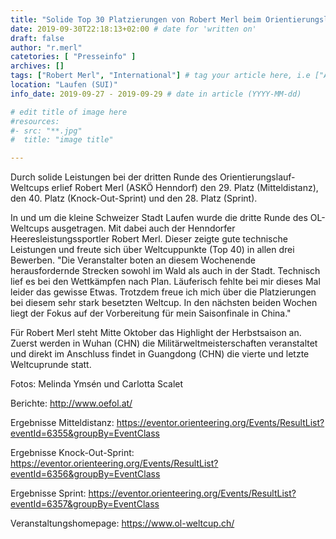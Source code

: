 ```yaml
---
title: "Solide Top 30 Platzierungen von Robert Merl beim Orientierungslauf-Weltcup"
date: 2019-09-30T22:18:13+02:00 # date for 'written on'
draft: false
author: "r.merl"
catetories: [ "Presseinfo" ]
archives: []
tags: ["Robert Merl", "International"] # tag your article here, i.e ["Austria Cup", "Robert Merl"]
location: "Laufen (SUI)"
info_date: 2019-09-27 - 2019-09-29 # date in article (YYYY-MM-dd)

# edit title of image here
#resources:
#- src: "**.jpg"
#  title: "image title"

---
```


Durch solide Leistungen bei der dritten Runde des Orientierungslauf-Weltcups erlief Robert Merl (ASKÖ Henndorf) den 29. Platz (Mitteldistanz), den 40. Platz (Knock-Out-Sprint) und den 28. Platz (Sprint).

<!--more-->

In und um die kleine Schweizer Stadt Laufen wurde die dritte Runde des OL-Weltcups ausgetragen. Mit dabei auch der Henndorfer Heeresleistungssportler Robert Merl. Dieser zeigte gute technische Leistungen und freute sich über Weltcuppunkte (Top 40) in allen drei Bewerben. "Die Veranstalter boten an diesem Wochenende herausfordernde Strecken sowohl im Wald als auch in der Stadt. Technisch lief es bei den Wettkämpfen nach Plan. Läuferisch fehlte bei mir dieses Mal leider das gewisse Etwas. Trotzdem freue ich mich über die Platzierungen bei diesem sehr stark besetzten Weltcup. In den nächsten beiden Wochen liegt der Fokus auf der Vorbereitung für mein Saisonfinale in China."

Für Robert Merl steht Mitte Oktober das Highlight der Herbstsaison an. Zuerst werden in Wuhan (CHN) die Militärweltmeisterschaften veranstaltet und direkt im Anschluss findet in Guangdong (CHN) die vierte und letzte Weltcuprunde statt.

Fotos: Melinda Ymsén und Carlotta Scalet

Berichte: http://www.oefol.at/

Ergebnisse Mitteldistanz: https://eventor.orienteering.org/Events/ResultList?eventId=6355&groupBy=EventClass

Ergebnisse Knock-Out-Sprint: https://eventor.orienteering.org/Events/ResultList?eventId=6356&groupBy=EventClass

Ergebnisse Sprint: https://eventor.orienteering.org/Events/ResultList?eventId=6357&groupBy=EventClass

Veranstaltungshomepage: https://www.ol-weltcup.ch/
